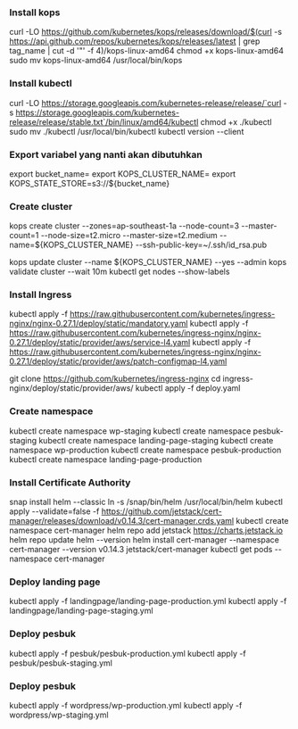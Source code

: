 ### Install kops ###
curl -LO https://github.com/kubernetes/kops/releases/download/$(curl -s https://api.github.com/repos/kubernetes/kops/releases/latest | grep tag_name | cut -d '"' -f 4)/kops-linux-amd64
chmod +x kops-linux-amd64
sudo mv kops-linux-amd64 /usr/local/bin/kops

### Install kubectl ###
curl -LO https://storage.googleapis.com/kubernetes-release/release/`curl -s https://storage.googleapis.com/kubernetes-release/release/stable.txt`/bin/linux/amd64/kubectl
chmod +x ./kubectl
sudo mv ./kubectl /usr/local/bin/kubectl
kubectl version --client

### Export variabel yang nanti akan dibutuhkan  ###
export bucket_name=<S3 bucket that already created>
export KOPS_CLUSTER_NAME=<cluster name>
export KOPS_STATE_STORE=s3://${bucket_name}

### Create cluster ###
kops create cluster --zones=ap-southeast-1a --node-count=3 --master-count=1 --node-size=t2.micro --master-size=t2.medium --name=${KOPS_CLUSTER_NAME} --ssh-public-key=~/.ssh/id_rsa.pub


kops update cluster --name ${KOPS_CLUSTER_NAME} --yes --admin
kops validate cluster --wait 10m
kubectl get nodes --show-labels

### Install Ingress ###
kubectl apply -f https://raw.githubusercontent.com/kubernetes/ingress-nginx/nginx-0.27.1/deploy/static/mandatory.yaml
kubectl apply -f https://raw.githubusercontent.com/kubernetes/ingress-nginx/nginx-0.27.1/deploy/static/provider/aws/service-l4.yaml
kubectl apply -f https://raw.githubusercontent.com/kubernetes/ingress-nginx/nginx-0.27.1/deploy/static/provider/aws/patch-configmap-l4.yaml

git clone https://github.com/kubernetes/ingress-nginx
cd ingress-nginx/deploy/static/provider/aws/
kubectl apply -f deploy.yaml

### Create namespace ###
kubectl create namespace wp-staging
kubectl create namespace pesbuk-staging
kubectl create namespace landing-page-staging
kubectl create namespace wp-production
kubectl create namespace pesbuk-production
kubectl create namespace landing-page-production

### Install Certificate Authority ###
snap install helm --classic
ln -s /snap/bin/helm /usr/local/bin/helm
kubectl apply --validate=false -f https://github.com/jetstack/cert-manager/releases/download/v0.14.3/cert-manager.crds.yaml
kubectl create namespace cert-manager
helm repo add jetstack https://charts.jetstack.io
helm repo update
helm --version
helm install cert-manager --namespace cert-manager --version v0.14.3 jetstack/cert-manager
kubectl get pods --namespace cert-manager

### Deploy landing page ###
kubectl apply -f landingpage/landing-page-production.yml
kubectl apply -f landingpage/landing-page-staging.yml

### Deploy pesbuk ###
kubectl apply -f pesbuk/pesbuk-production.yml
kubectl apply -f pesbuk/pesbuk-staging.yml

### Deploy pesbuk ###
kubectl apply -f wordpress/wp-production.yml
kubectl apply -f wordpress/wp-staging.yml

